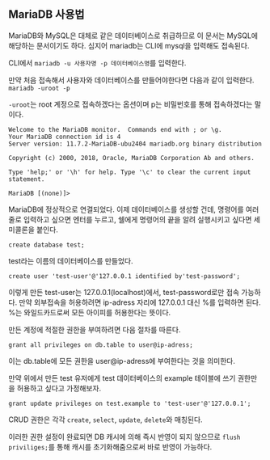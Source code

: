 ## MariaDB 사용법
MariaDB와 MySQL은 대체로 같은 데이터베이스로 취급하므로 이 문서는 MySQL에 해당하는 문서이기도 하다. 심지어 mariadb는 CLI에 mysql을 입력해도 접속된다.

CLI에서 `mariadb -u 사용자명 -p 데이터베이스명`를 입력한다.

만약 처음 접속해서 사용자와 데이터베이스를 만들어야한다면 다음과 같이 입력한다.
`mariadb -uroot -p`

`-uroot`는 root 계정으로 접속하겠다는 옵션이며 p는 비밀번호를 통해 접속하겠다는 말이다.

```shell
Welcome to the MariaDB monitor.  Commands end with ; or \g.
Your MariaDB connection id is 4
Server version: 11.7.2-MariaDB-ubu2404 mariadb.org binary distribution

Copyright (c) 2000, 2018, Oracle, MariaDB Corporation Ab and others.

Type 'help;' or '\h' for help. Type '\c' to clear the current input statement.

MariaDB [(none)]> 
```

MariaDB에 정상적으로 연결되었다. 이제 데이터베이스를 생성할 건데, 명령어를 여러줄로 입력하고 싶으면 엔터를 누르고, 쉘에게 명령어의 끝을 알려 실행시키고 싶다면 세미콜론을 붙인다.

`create database test;`

test라는 이름의 데이터베이스를 만들었다.

`create user 'test-user'@'127.0.0.1 identified by'test-password';`

이렇게 만든 test-user는 127.0.0.1(localhost)에서, test-password로만 접속 가능하다. 만약 외부접속을 허용하려면 ip-adress 자리에 127.0.0.1 대신 %를 입력하면 된다. %는 와일드카드로써 모든 아이피를 허용한다는 뜻이다.

만든 계정에 적절한 권한을 부여하려면 다음 절차를 따른다.

`grant all privileges on db.table to user@ip-adress;`

이는 db.table에 모든 권한을 user@ip-adress에 부여한다는 것을 의미한다.

만약 위에서 만든 test 유저에게 test 데이터베이스의 example 테이블에 쓰기 권한만을 허용하고 싶다고 가정해보자.

`grant update privileges on test.example to 'test-user'@'127.0.0.1';`

CRUD 권한은 각각 `create`, `select`, `update`, `delete`와 매칭된다.

이러한 권한 설정이 완료되면 DB 캐시에 의해 즉시 반영이 되지 않으므로 `flush priviliges;`를 통해 캐시를 초기화해줌으로써 바로 반영이 가능하다.

